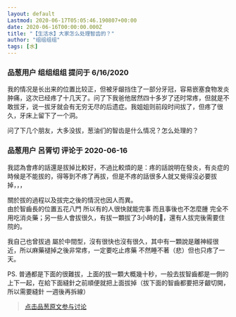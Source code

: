 ```yaml
---
layout: default
Lastmod: 2020-06-17T05:05:46.190807+00:00
date: 2020-06-16T00:00:00.000Z
title: "【生活水】大家怎么处理智齿的？"
author: "组组组组"
tags: [水]
---
```



### 品葱用户 **组组组组** 提问于 6/16/2020
    
我的情况是长出来的位置比较正，但被牙龈挡住了一部分牙冠，容易嵌塞食物发炎肿痛，这次已经疼了十几天了。问了下我爸他居然四十多岁了还时常疼，但就是不敢拔牙，说一拔牙就会有无穷无尽的后遗症。我姐姐则前段时间拔了，但疼了很久，牙床上留下了一个洞。  
  
问了下几个朋友，大多没拔，葱油们的智齿是什么情况？怎么处理的？
    
                

### 品葱用户 **呂胥切** 评论于 2020-06-16
        
我認為會疼的話還是拔掉比較好，不過比較煩的是：疼的話說明在發炎，有炎症的時候是不能拔的，得等到不疼了再拔，但是不疼的話很多人就又覺得沒必要拔掉，，，  
  
關於拔的過程以及拔完之後的情況也因人而異。  
由於智齒長的位置五花八門 所以有的人很快就能完事 而且事後也不怎麼腫 完全不用吃消炎藥；另一些人會拔很久，有拔一顆拔了3小時的🙂，還有人拔完後需要住院的。  
  
我自己也曾拔過 屬於中間型，沒有很快也沒有很久，其中有一顆說是離神經很近，所以麻藥褪掉之後非常疼，一定要吃止疼藥 不然睡不著（悲）但也只疼了一天。  
  
PS. 普通都是下面的很難拔，上面的拔一顆大概幾十秒，一般去拔智齒都是一側的上下一起，在給下面縫針之前順便就把上面拔掉（拔下面的智齒都要把牙齦切開，所以需要縫針 一週後再拆線）
        
                





> [点击品葱原文参与讨论](https://pincong.rocks/question/27351)

